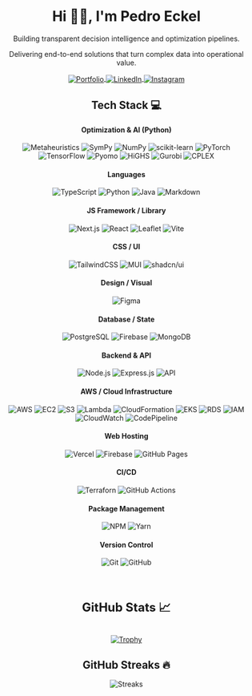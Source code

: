 <div align="center">

  <h1>Hi 👋🏻, I'm Pedro Eckel</h1>

  <p>Building transparent decision intelligence and optimization pipelines.</p>
  <p>Delivering end-to-end solutions that turn complex data into operational value.</p>

  <p>
    <a href="https://pedroeckel.vercel.app" target="_blank" rel="noopener">
      <img alt="Portfolio" src="https://img.shields.io/badge/Portfolio-000?logo=vercel&logoColor=yellow&style=for-the-badge" style="vertical-align:middle" />
    </a>
    <a href="https://www.linkedin.com/in/pedro-vinicius-eckel/" target="_blank" rel="noopener">
      <img alt="LinkedIn" src="https://img.shields.io/badge/LinkedIn-000?logo=linkedin&logoColor=0A66C2&style=for-the-badge" style="vertical-align:middle" />
    </a>
    <a href="https://instagram.com/pedroeckel" target="_blank" rel="noopener">
      <img alt="Instagram" src="https://img.shields.io/badge/Instagram-000?style=for-the-badge&logo=Instagram&logoColor=E4405F" style="vertical-align:middle" />
    </a>
  </p>

  <h2>Tech Stack 💻</h2>

  <h4>Optimization & AI (Python)</h4>
  <p>
    <img alt="Metaheuristics" src="https://img.shields.io/badge/-Custom%20Simplex-000?style=for-the-badge" />
    <img alt="SymPy" src="https://img.shields.io/badge/-SymPy-000?style=for-the-badge&logo=sympy" />
    <img alt="NumPy" src="https://img.shields.io/badge/-NumPy-000?style=for-the-badge&logo=numpy" />
    <img alt="scikit-learn" src="https://img.shields.io/badge/-scikit--learn-000?style=for-the-badge&logo=scikit-learn" />
    <img alt="PyTorch" src="https://img.shields.io/badge/-PyTorch-000?style=for-the-badge&logo=PyTorch" />
    <img alt="TensorFlow" src="https://img.shields.io/badge/-TensorFlow-000?style=for-the-badge&logo=tensorflow" />
    <img alt="Pyomo" src="https://img.shields.io/badge/-Pyomo-000?style=for-the-badge" />
    <img alt="HiGHS" src="https://img.shields.io/badge/-HiGHS-000?style=for-the-badge" />
    <img alt="Gurobi" src="https://img.shields.io/badge/-Gurobi-000?style=for-the-badge" />
    <img alt="CPLEX" src="https://img.shields.io/badge/-CPLEX-000?style=for-the-badge" />
  </p>

  <h4>Languages</h4>
  <p>
    <img alt="TypeScript" src="https://img.shields.io/badge/-TypeScript-000?style=for-the-badge&logo=typescript" />
    <img alt="Python" src="https://img.shields.io/badge/-Python-000?style=for-the-badge&logo=python" />
    <img alt="Java" src="https://img.shields.io/badge/-Java-000?style=for-the-badge&logo=java" />
    <img alt="Markdown" src="https://img.shields.io/badge/-Markdown-000?style=for-the-badge&logo=markdown" />
  </p>

  <h4>JS Framework / Library</h4>
  <p>
    <img alt="Next.js" src="https://img.shields.io/badge/-NextJS-000?style=for-the-badge&logo=next.js" />
    <img alt="React" src="https://img.shields.io/badge/-ReactJS-000?style=for-the-badge&logo=react" />
    <img alt="Leaflet" src="https://img.shields.io/badge/-Leaflet-000?style=for-the-badge&logo=leaflet" />
    <img alt="Vite" src="https://img.shields.io/badge/-Vite-000?style=for-the-badge&logo=vite" />
  </p>

  <h4>CSS / UI</h4>
  <p>
    <img alt="TailwindCSS" src="https://img.shields.io/badge/-TailwindCSS-000?style=for-the-badge&logo=tailwind-css" />
    <img alt="MUI" src="https://img.shields.io/badge/-MUI-000?style=for-the-badge&logo=mui" />
    <img alt="shadcn/ui" src="https://img.shields.io/badge/-shadcnui-000?style=for-the-badge&logo=shadcnui" />
  </p>

  <h4>Design / Visual</h4>
  <p>
    <img alt="Figma" src="https://img.shields.io/badge/-Figma-000?style=for-the-badge&logo=figma" />
  </p>

  <h4>Database / State</h4>
  <p>
    <img alt="PostgreSQL" src="https://img.shields.io/badge/-PostgreSQL-000?style=for-the-badge&logo=postgresql" />
    <img alt="Firebase" src="https://img.shields.io/badge/-Firebase-000?style=for-the-badge&logo=firebase" />
    <img alt="MongoDB" src="https://img.shields.io/badge/-MongoDB-000?style=for-the-badge&logo=mongodb" />
  </p>

  <h4>Backend & API</h4>
  <p>
    <img alt="Node.js" src="https://img.shields.io/badge/-NodeJS-000?style=for-the-badge&logo=node.js&logoColor=pink" />
    <img alt="Express.js" src="https://img.shields.io/badge/-ExpressJS-000?style=for-the-badge&logo=express" />
    <img alt="API" src="https://img.shields.io/badge/-API-000?style=for-the-badge&logo=fastapi" />
  </p>

  <h4>AWS / Cloud Infrastructure</h4>
  <p>
    <img alt="AWS" src="https://img.shields.io/badge/-AWS-232F3E?style=for-the-badge&logo=amazon-aws&logoColor=white" />
    <img alt="EC2" src="https://img.shields.io/badge/-EC2-232F3E?style=for-the-badge&logo=amazonaws" />
    <img alt="S3" src="https://img.shields.io/badge/-S3-232F3E?style=for-the-badge&logo=amazonaws" />
    <img alt="Lambda" src="https://img.shields.io/badge/-Lambda-232F3E?style=for-the-badge&logo=amazonaws" />
    <img alt="CloudFormation" src="https://img.shields.io/badge/-CloudFormation-232F3E?style=for-the-badge&logo=amazonaws" />
    <img alt="EKS" src="https://img.shields.io/badge/-EKS-232F3E?style=for-the-badge&logo=amazonaws" />
    <img alt="RDS" src="https://img.shields.io/badge/-RDS-232F3E?style=for-the-badge&logo=amazonaws" />
    <img alt="IAM" src="https://img.shields.io/badge/-IAM-232F3E?style=for-the-badge&logo=amazonaws" />
    <img alt="CloudWatch" src="https://img.shields.io/badge/-CloudWatch-232F3E?style=for-the-badge&logo=amazonaws" />
    <img alt="CodePipeline" src="https://img.shields.io/badge/-CodePipeline-232F3E?style=for-the-badge&logo=amazonaws" />
  </p>

  <h4>Web Hosting</h4>
  <p>
    <img alt="Vercel" src="https://img.shields.io/badge/-Vercel-000?style=for-the-badge&logo=vercel" />
    <img alt="Firebase" src="https://img.shields.io/badge/-Firebase-000?style=for-the-badge&logo=firebase" />
    <img alt="GitHub Pages" src="https://img.shields.io/badge/-GitHub%20Pages-000?style=for-the-badge&logo=github" />
  </p>

  <h4>CI/CD</h4>
  <p>
    <img alt="Terraforn" src="https://img.shields.io/badge/-Terraform-000?style=for-the-badge&logo=terraform" />
    <img alt="GitHub Actions" src="https://img.shields.io/badge/-GitHub%20Actions-000?style=for-the-badge&logo=githubactions" />
  </p>

  <h4>Package Management</h4>
  <p>
    <img alt="NPM" src="https://img.shields.io/badge/-NPM-000?style=for-the-badge&logo=npm" />
    <img alt="Yarn" src="https://img.shields.io/badge/-Yarn-000?style=for-the-badge&logo=yarn" />
  </p>

  <h4>Version Control</h4>
  <p>
    <img alt="Git" src="https://img.shields.io/badge/-Git-000?style=for-the-badge&logo=git" />
    <img alt="GitHub" src="https://img.shields.io/badge/-GitHub-000?style=for-the-badge&logo=github" />
  </p>

  <!-- GitHub Stats Section -->
  <div style="width:100%; display:flex; flex-direction:column; align-items:center; gap:0.5rem; margin-top:2rem;">
    <h3 style="margin-top:2rem; font-size:1.5rem;">GitHub Stats 📈</h3>
    <div>
      <a href="https://github.com/pedroeckel" target="_blank" rel="noopener">
        <img alt="Trophy" src="https://github-profile-trophy.vercel.app/?username=pedroeckel&theme=radical&row=2&column=3&margin-h=18&margin-w=9&no-bg=true&no-frame=true" />
      </a>
    </div>
  </div>

  <h2>GitHub Streaks 🔥</h2>
  <p>
    <img alt="Streaks" src="https://nirzak-streak-stats.vercel.app/?user=pedroeckel&theme=dracula&date_format=j%20M%5B%20Y%5D" />
  </p>

</div>
